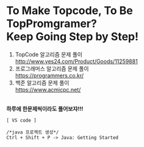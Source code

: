 # To Make Topcode, To Be TopPromgramer?<br> Keep Going Step by Step!
1. TopCode 알고리즘 문제 풀이<br>
http://www.yes24.com/Product/Goods/11259881
2. 프로그래머스 알고리즘 문제 풀이<br>
https://programmers.co.kr/
3. 백준 알고리즘 문제 풀이<br>
https://www.acmicpc.net/



<br>**하루에 한문제씩이라도 풀어보쟈!!!**


```text
[ VS code ]

/*java 프로젝트 생성*/
Ctrl + Shift + P -> Java: Getting Started 
```

